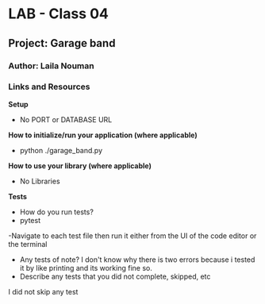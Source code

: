 # LAB - Class 04
## Project: Garage band
### Author: Laila Nouman


### Links and Resources
**Setup**

- No PORT or DATABASE URL

**How to initialize/run your application (where applicable)**

- python ./garage_band.py


**How to use your library (where applicable)**
- No Libraries

**Tests**
- How do you run tests? 
- pytest 

-Navigate to each test file then run it either from the UI of the code editor or the terminal

- Any tests of note? 
I don't know why there is two errors because i tested it by like printing and its working fine so.
- Describe any tests that you did not complete, skipped, etc

I did not skip any test